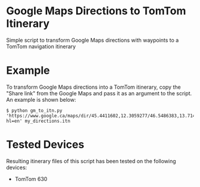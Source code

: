 # Google Maps Directions to TomTom Itinerary
Simple script to transform Google Maps directions with waypoints to a TomTom navigation itinerary

# Example
To transform Google Maps directions into a TomTom itinerary, copy the "Share link" from the Google Maps and pass it as an argument to the script. An example is shown below:

```
$ python gm_to_itn.py 'https://www.google.ca/maps/dir/45.4411602,12.3059277/46.5486383,13.7149386/@45.9969317,12.4437186,9z/data=!4m14!4m13!1m10!3m4!1m2!1d13.4880256!2d46.1581339!3s0x477a5021cfa0fa4b:0x4cad8ec4af26197b!3m4!1m2!1d13.7437744!2d46.4220801!3s0x477a63a3a7173027:0xa70900f2994ad9aa!1m0!3e0?hl=en' my_directions.itn
```

# Tested Devices

Resulting itinerary files of this script has been tested on the following devices:

* TomTom 630
